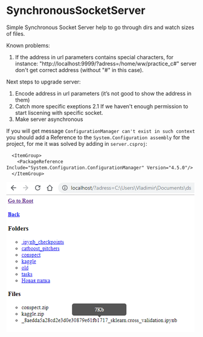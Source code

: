 # SynchronousSocketServer
Simple Synchronous Socket Server help to go through dirs and watch sizes of files.

Known problems:
1. If the address in url parameters contains special characters, for instance: "http://localhost:9999/?adress=/home/ww/practice_c#" server don't get correct address (without "#" in this case).

Next steps to upgrade server:
1. Encode address in url parameters (it’s not good to show the address in them)
2. Catch more specific exeptions
  2.1 If we haven't enough permission to start liscening with specific socket.
3. Make server asynchronous

If you will get message `ConfigurationManager can't exist in such context` you should add a Reference to the `System.Configuration assembly` for the project, for me it was solved by adding in `server.csproj`:
```
  <ItemGroup>
    <PackageReference Include="System.Configuration.ConfigurationManager" Version="4.5.0"/>
  </ItemGroup>
```

![](/img/example.PNG)
